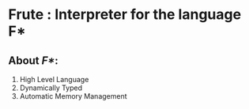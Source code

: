 # **Frute** : Interpreter for the language F*

## About _F*_:

1. High Level Language
2. Dynamically Typed
3. Automatic Memory Management

